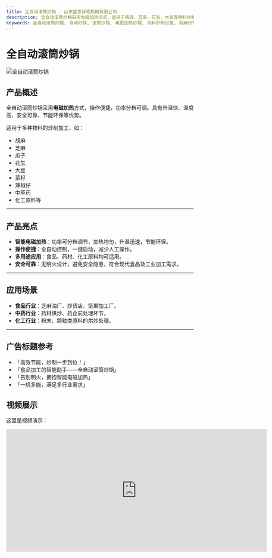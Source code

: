 ```yaml
---
title: 全自动滚筒炒锅 - 山东盛世赫程机械有限公司
description: 全自动滚筒炒锅采用电磁加热方式，适用于胡麻、芝麻、花生、大豆等物料炒制，功率分档可调，升温快、安全可靠、节能环保。
keywords: 全自动滚筒炒锅, 自动炒锅, 滚筒炒锅, 电磁加热炒锅, 油料炒制设备, 胡麻炒锅, 芝麻炒锅, 花生炒锅, 大豆炒锅, 炒锅设备, 炒制机, 油料预处理设备, 炒锅机, 电磁炒锅, 自动炒制机
---
```


# 全自动滚筒炒锅
 ![全自动滚筒炒锅](https://i.postimg.cc/8pR1WNPW/image.png?dl=1)
 ## 产品概述 
 全自动滚筒炒锅采用**电磁加热**方式，操作便捷，功率分档可调。具有升温快、温度高、安全可靠、节能环保等优势。  
 
 适用于多种物料的炒制加工，如：  
 - 胡麻  
 - 芝麻  
 - 瓜子  
 - 花生  
 - 大豆  
 - 菜籽  
 - 辣椒仔  
 - 中草药  
 - 化工原料等  
 
 --- 
 
 ## 产品亮点 
 - **智能电磁加热**：功率可分档调节，加热均匀，升温迅速，节能环保。  
 - **操作便捷**：全自动控制，一键启动，减少人工操作。  
 - **多用途应用**：食品、药材、化工原料均可适用。  
 - **安全可靠**：无明火设计，避免安全隐患，符合现代食品及工业加工需求。  
 
 --- 
 
 ## 应用场景 
 - **食品行业**：芝麻油厂、炒货店、坚果加工厂。  
 - **中药行业**：药材烘炒、药企前处理环节。  
 - **化工行业**：粉末、颗粒类原料的烘炒处理。  
 
 --- 
 
 ## 广告标题参考 
 - 「高效节能，炒制一步到位！」  
 - 「食品加工的智能助手——全自动滚筒炒锅」  
 - 「告别明火，拥抱智能电磁加热」  
 - 「一机多能，满足多行业需求」

 ## 视频展示
  这里是视频演示：
 
 <div class="video-container">
   <iframe width="700" height="330" src="https://www.youtube.com/embed/uvP8pCAGf78" frameborder="0" allow="accelerometer; autoplay; clipboard-write; encrypted-media; gyroscope; picture-in-picture" allowfullscreen></iframe>
 </div>